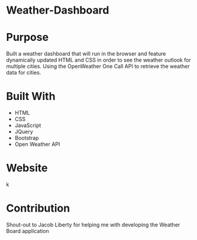 # Weather-Dashboard
# Purpose
Built a weather dashboard that will run in the browser and feature dynamically updated HTML and CSS in order to see the weather outlook for multiple cities. Using the OpenWeather One Call API to retrieve the weather data for cities.
# Built With
- HTML
- CSS
- JavaScript
- JQuery
- Bootstrap
- Open Weather API
# Website
k
# Contribution 
Shout-out to Jacob Liberty for helping me with developing the Weather Board application
